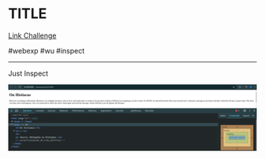 # TITLE
[Link Challenge](https://play.picoctf.org/practice/challenge/275)

#webexp #wu #inspect 
___
Just Inspect

![flag](./img/flag.png)
